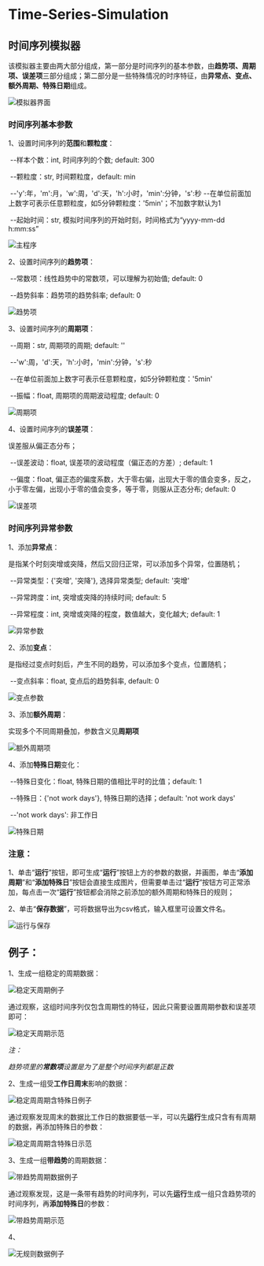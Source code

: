 # Time-Series-Simulation
## 时间序列模拟器

该模拟器主要由两大部分组成，第一部分是时间序列的基本参数，由**趋势项、周期项、误差项**三部分组成；第二部分是一些特殊情况的时序特征，由**异常点、变点、额外周期、特殊日期**组成。

![模拟器界面](figure/image-20220627004732912.png)

### 时间序列基本参数

1、设置时间序列的**范围**和**颗粒度**：

​	--样本个数：int, 时间序列的个数; default: 300

​	--颗粒度：str, 时间颗粒度，default: min

​			--'y':年，'m':月，'w':周，'d':天，'h':小时，'min':分钟，'s':秒
​            --在单位前面加上数字可表示任意颗粒度，如5分钟颗粒度：'5min'；不加数字默认为1

​	--起始时间：str, 模拟时间序列的开始时刻，时间格式为“yyyy-mm-dd h:mm:ss”

![主程序](figure\image-20220627143128370.png)

2、设置时间序列的**趋势项**：

​	--常数项：线性趋势中的常数项，可以理解为初始值; default: 0

​	--趋势斜率：趋势项的趋势斜率; default: 0

![趋势项](figure\image-20220627162612790.png)

3、设置时间序列的**周期项**：

​	--周期：str, 周期项的周期; default: ''

​            --'w':周，'d':天，'h':小时，'min':分钟，'s':秒

​            --在单位前面加上数字可表示任意颗粒度，如5分钟颗粒度：'5min'

​	--振幅：float, 周期项的周期波动程度; default: 0

![周期项](figure\image-20220627163134233.png)

4、设置时间序列的**误差项**：

误差服从偏正态分布；

​	--误差波动：float, 误差项的波动程度（偏正态的方差）; default: 1

​	--偏度：float, 偏正态的偏度系数，大于零右偏，出现大于零的值会变多，反之，小于零左偏，出现小于零的值会变多，等于零，则服从正态分布; default: 0

![误差项](figure\image-20220627164945742.png)

### 时间序列异常参数

1、添加**异常点**：

是指某个时刻突增或突降，然后又回归正常，可以添加多个异常，位置随机；

​	--异常类型：{'突增',  '突降'}, 选择异常类型; default: '突增'

​	--异常跨度：int, 突增或突降的持续时间; default: 5

​	--异常程度：int, 突增或突降的程度，数值越大，变化越大; default: 1

![异常参数](figure\image-20220627171404693.png)

2、添加**变点**：

是指经过变点时刻后，产生不同的趋势，可以添加多个变点，位置随机；

​	--变点斜率：float, 变点后的趋势斜率, default: 0

![变点参数](figure\image-20220627171410995.png)

3、添加**额外周期**：

实现多个不同周期叠加，参数含义见**周期项**

![额外周期项](figure\image-20220627171416558.png)

4、添加**特殊日期**变化：

​	--特殊日变化：float, 特殊日期的值相比平时的比值；default: 1

​	--特殊日：{'not work days'}, 特殊日期的选择；default: 'not work days'

​			--'not work days': 非工作日

![特殊日期](figure\image-20220627171425586.png)

### 注意：

1、单击“**运行**”按钮，即可生成“**运行**”按钮上方的参数的数据，并画图，单击“**添加周期**”和“**添加特殊日**”按钮会直接生成图片，但需要单击过“**运行**”按钮方可正常添加，每点击一次“**运行**”按钮都会消除之前添加的额外周期和特殊日的规则；

2、单击“**保存数据**”，可将数据导出为csv格式，输入框里可设置文件名。

![运行与保存](figure\image-20220627171431663.png)





## 例子：

1、生成一组稳定的周期数据：

![稳定天周期例子](figure\image-20220628104511009.png)

通过观察，这组时间序列仅包含周期性的特征，因此只需要设置周期参数和误差项即可：

![稳定天周期示范](figure\image-20220628105638570.png)

*注：*

*趋势项里的**常数项**设置是为了是整个时间序列都是正数*



2、生成一组受**工作日周末**影响的数据：

![稳定周周期含特殊日例子](figure\image-20220628104559930.png)

通过观察发现周末的数据比工作日的数据要低一半，可以先**运行**生成只含有有周期的数据，再添加特殊日的参数：

![稳定周周期含特殊日示范](figure\image-20220628111058084.png)



3、生成一组**带趋势**的周期数据：

![带趋势周期数据例子](figure\image-20220628104629540.png)

通过观察发现，这是一条带有趋势的时间序列，可以先**运行**生成一组只含趋势项的时间序列，再**添加特殊日**的参数：

![带趋势周期示范](figure\image-20220628112519456.png)



4、

![无规则数据例子](figure\image-20220628104745813.png)